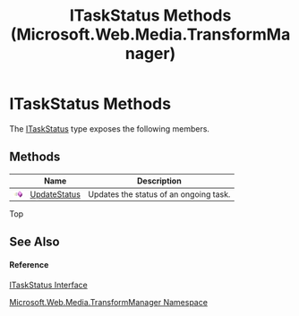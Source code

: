 ﻿---
title: ITaskStatus Methods (Microsoft.Web.Media.TransformManager)
TOCTitle: ITaskStatus Methods
ms:assetid: Methods.T:Microsoft.Web.Media.TransformManager.ITaskStatus
ms:mtpsurl: https://msdn.microsoft.com/en-us/library/microsoft.web.media.transformmanager.itaskstatus_methods(v=VS.90)
ms:contentKeyID: 35520813
ms.date: 06/14/2012
mtps_version: v=VS.90
---

# ITaskStatus Methods

The [ITaskStatus](itaskstatus-interface-microsoft-web-media-transformmanager.md) type exposes the following members.

## Methods

<table>
<thead>
<tr class="header">
<th> </th>
<th>Name</th>
<th>Description</th>
</tr>
</thead>
<tbody>
<tr class="odd">
<td><img src="images/Dd565996.pubmethod(en-us,VS.90).gif" title="Public method" alt="Public method" /></td>
<td><a href="itaskstatus-updatestatus-method-microsoft-web-media-transformmanager.md">UpdateStatus</a></td>
<td>Updates the status of an ongoing task.</td>
</tr>
</tbody>
</table>


Top

## See Also

#### Reference

[ITaskStatus Interface](itaskstatus-interface-microsoft-web-media-transformmanager.md)

[Microsoft.Web.Media.TransformManager Namespace](microsoft-web-media-transformmanager-namespace.md)

